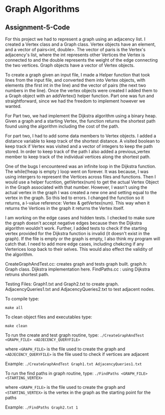 # Graph Algorithms
## Assignment-5-Code

For this project we had to represent a graph using an adjacency list.
I created a Vertex class and a Graph class. Vertex objects have an element, and 
a vector of pairs<int, double>. The vector of paris is the Vertex's adjacency's list, where
the int represents other Vertices the Vertex is connected to and the double represents the 
weight of the edge connecting the two vertices. Graph objects have a vector of Vertex objects. 

To create a graph given an input file, I made a Helper function that took lines from the input file, and converted 
them into Vertex objects, with elements (the first int in the line) and the vector of pairs (the next two numbers in the line).
Once the vertex objects were created I added them to a Graph object with an addVertex() helper function. Part one was fun and 
straightforward, since we had the freedom to implement however we wanted. 

For Part two, we had implement the Dijkstra algorithm using a binary heap. 
Given a graph and a starting Vertex, the function returns the shortest path 
found using the algorithm including the cost of the path.

For part two, I had to add some data members to Vertex objects. I added a distance variable to keep track of the shortest distance. 
A visited boolean to keep track if Vertex was visited and a vector of integers to keep the path stored. In order to keep track of the path
I also added a previous_vertex member to keep track of the individual vertices along the shortest path. 

One of the bugs I encountered was an infinite loop in the Dijkstra function. The while(!heap is empty ) loop went on forever. 
It was because, I was using intergers to represent the Vertices across files and functions. Then I would use a helper fucntion, getVertex(num)
to get the actual Vertex Object in the Graph associated with that number. However, I wasn't using the actual vertex in the graph I was created a 
new one and setting equal to the vertex in the graph. So this led to errors. I changed the function so it returns, a l-value reference:
Vertex & getVertex(num). This way when it returns the Vertices in the graph it returns the Vertex itself. 

I am working on the edge cases and hidden tests. I checked to make sure the graph doesn't accept negative edges because then the Dijkstra algorithm wouldn't work.
Further, I added tests to check if the starting vertex provided for the Dijkstra function is invalid (it doesn't exist in the graph). If the file is empty or the graph 
is empty, I also think my program will catch that. I need to add more edge cases, including chekcing if any Verterices loop back to their selves. This would also 
effect the validity of the algorithm. 

CreateGraphAndTest.cc: creates graph and tests graph built. 
graph.h: Graph class. Dijkstra implementation here. 
FindPaths.cc : using Dijkstra retruns shortest path.

Testing Files: 
Graph1.txt and Graph2.txt to create graph. 
AdjacencyQueries1.txt and AdjacencyQueries2.txt to test adjacent nodes.


To compile type:

 `make all`

To clean object files and executables type:

 `make clean`
 
To run the create and test graph routine, type:
`./CreateGraphAndTest <GRAPH_FILE> <ADJECENCY_QUERYFILE>`

where `<GRAPH_FILE>` is the file used to create the graph and
`<ADJECENCY_QUERYFILE>` is the file used to check if vertices
are adjacent

Example:
`./CreateGraphAndTest Graph1.txt AdjacencyQueries1.txt`

To run the find paths in graph routine, type:
`./FindPaths <GRAPH_FILE> <STARTING_VERTEX>`

where `<GRAPH_FILE>` is the file used to create the graph and 
`<STARTING_VERTEX>` is the vertex in the graph as the starting
point for the paths

Example:
`./FindPaths Graph2.txt 1`

